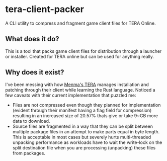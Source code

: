 # tera-client-packer
A CLI utility to compress and fragment game client files for TERA Online.

## What does it do?
This is a tool that packs game client files for distribution through a launcher or installer. Created for TERA online but can be used for anything really.

## Why does it exist?
I've been messing with how [Menma's TERA](https://discord.gg/mtdream) manages installation and patching through their client while learning the Rust language. Noticed a few caveats with their current implementation that puzzled me:

* Files are not compressed even though they planned for implementation (evident through their manifest having a flag field for compression) resulting in an increased size of 20.57% thats give or take 9~GB more data to download.
* Source files are fragmented in a way that they can be split between multiple package files in an attempt to make parts equal in byte length. This is acceptable in most cases but severely hurts multi-threaded unpacking performance as workloads have to wait the write-lock on the split destination file when you are processing (unpacking) these files from packages.
